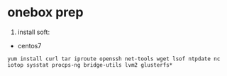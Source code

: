 # onebox prep  

1. install soft:   
* centos7    
```
yum install curl tar iproute openssh net-tools wget lsof ntpdate nc iotop sysstat procps-ng bridge-utils lvm2 glusterfs*
```

